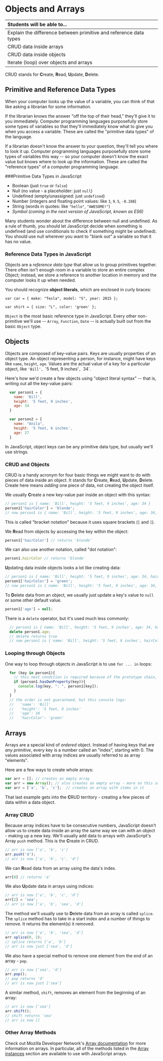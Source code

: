 # Objects and Arrays 

| Students will be able to... |
| :--- |
| Explain the difference between primitive and reference data types |
| CRUD data inside arrays |
| CRUD data inside objects |
| Iterate (loop) over objects and arrays |

CRUD stands for **C**reate, **R**ead, **U**pdate, **D**elete.


## Primitive and Reference Data Types

When your computer looks up the value of a variable, you can think of that like asking a librarian for some information.  

If the librarian knows the answer "off the top of their head," they'll give it to you immediately. Computer programming languages purposefully store some types of variables so that they'll immediately know what to give you when you access a variable. These are called the "primitive data types" of the language. 

If a librarian doesn't know the answer to your question, they'll tell you where to look it up.  Computer programming languages purposefully store some types of variables this way -- so your computer doesn't know the exact value but knows where to look up the information. These are called the "reference types" of a computer programming language.  

###Primitive Data Types in JavaScript

  * Boolean (just `true` or `false`)
  * Null (no value - a placeholder: just `null`)
  * Undefined (empty/unassigned: just `undefined`)
  * Number (integers and floating point values: like `3`, `9.5`, `-0.288`)
  * String (words in quotes: like `"hello"`, `"AWESOME!"`)
  * _Symbol (coming in the next version of JavaScript, known as ES6)_

  Many students wonder about the difference between null and undefined. As a rule of thumb, you should let JavaScript decide when something is undefined (and use conditionals to check if something might be undefined).  You should use null wherever you want to "blank out" a variable so that it has no value. 

### Reference Data Types in JavaScript

Objects are a *reference data type* that allow us to group primitives together. There often isn't enough room in a variable to store an entire complex Object; instead, we store a reference to another location in memory and the computer looks it up when needed.

You should recognize **object literals**, which are enclosed in curly braces:

  ```
  var car = { make: "Tesla", model: "S", year: 2015 };
  ```
  ```
  var shirt = { size: "L", color: 'green' };
  ```

`Object` is the most basic reference type in JavaScript. Every other non-primitive we'll use -- `Array`, `Function`, `Date` -- is actually built out from the basic `Object` type.

## Objects

Objects are composed of key-value pairs.  Keys are usually properties of an object type.   An object representing a person, for instance, might have keys like `name`, `height`, `age`.  Values are the actual value of a key for a particular object, like `'Bill', `'5 feet, 9 inches'`, `34`. 

Here's how we'd create a few objects using "object literal syntax" -- that is, writing out all the key-value pairs:

```js
  var person1 = { 
    name: 'Bill',
    height: '5 feet, 9 inches',
    age: 34
  }
```

```js
  var person2 = {
    name: "Anila",
    height: '5 feet, 6 inches',
    age: 27
  }
```

In JavaScript, object keys can be any primitive data type, but usually we'll use strings. 


### CRUD and Objects

CRUD is a handy acronym for four basic things we might want to do with pieces of data inside an object.  It stands for **C**reate, **R**ead, **U**pdate, **D**elete.  Create here means _adding_ one piece of data, not creating the object itself.


We usually **C**reate a new key-value pair inside an object with this syntax:

```js
// person1 is { name: 'Bill', height: '5 feet, 9 inches', age: 34 }
person1['hairColor'] = 'blonde';
// now person1 is { name: 'Bill', height: '5 feet, 9 inches', age: 34, hairColor: 'blonde' }
```

This is called "bracket notation" because it uses square brackets (`[` and `]`).  

We **R**ead from objects by accessing the key within the object:

```js
person1['hairColor'] // returns 'blonde'
```

We can also use another notation, called "dot notation":

```js
person1.hairColor // returns 'blonde'
```

**U**pdating data inside objects looks a lot like creating data:

```js
// person1 is { name: 'Bill', height: '5 feet, 9 inches', age: 34, hairColor: 'blonde' }
person1['hairColor'] = 'green'; 
// now person1 is { name: 'Bill', height: '5 feet, 9 inches', age: 34, hairColor: 'green' }
```

To **D**elete data from an object, we usually just update a key's value to `null` or some other default value. 

```js
person1['age'] = null;
```

There is a `delete` operator, but it's used much less commonly:

```js
  // person1 is { name: 'Bill', height: '5 feet, 9 inches', age: 34, hairColor: 'green' }
  delete person1.age;
  // delete returns true
  // now person1 is { name: 'Bill', height: '5 feet, 9 inches', hairColor: 'green' }
```

### Looping through Objects

One way to loop through objects in JavaScript is to use `for ... in` loops:

```js
  for (key in person1){
    // this next condition is required because of the prototype chain, which we haven't talked about quite yet
    if (person1.hasOwnProperty(key)){  
      console.log(key, ": ", person1[key]);
    }
  }
  // the order is not guaranteed, but this console logs:
  //   'name': 'Bill'
  //   'height': '5 feet, 9 inches'
  //   'age': 34
  //   'hairColor': 'green'
```

## Arrays

Arrays are a special kind of _ordered_ object. Instead of having keys that are *any primitive*, every key is a number called an "index", starting with 0. The values associated with array indices are usually referred to as array "elements".

Here are a few ways to create whole arrays:

```js
var arr = []; // creates an empty array
var arr = new Array(); // also creates an empty array - more on this soon!
var arr = ['a', 'b', 'c'];  // creates an array with items in it
```

That last example gets into the **C**RUD territory - creating a few pieces of data within a data object.

### Array CRUD

Because array indices have to be consecutive numbers, JavaScript doesn't allow us to create data inside an array the same way we can with an object - making up a new key.  We'll usually add data to arrays with JavaScript's Array `push` method. This is the **C**reate in CRUD.  

```js
// arr is now ['a', 'b', 'c']
arr.push('d');
// arr is now ['a', 'b', 'c', 'd']
```

We can **R**ead data from an array using the data's index.

```js
arr[0] // returns 'a'
```

We also **U**pdate data in arrays using indices:

```js
// arr is now ['a', 'b', 'c', 'd']
arr[2] = 'sea';
// arr is now ['a', 'b', 'sea', 'd']
```

The method we'll usually use to **D**elete data from an array is called `splice`.  The `splice` method has to take in a start index and a number of things to remove. It returns the element(s) it removed.

```js
// arr is now ['a', 'b', 'sea', 'd']
arr.splice(0, 2);
// splice returns ['a', 'b']
// arr is now just ['sea', 'd']
```

We also have a special method to remove one element from the end of an array - `pop`.

```js
// arr is now ['sea', 'd']
arr.pop();
// pop returns 'd'
// arr is now just ['sea']
```

A similar method, `shift`, removes an element from the beginning of an array:


```js
// arr is now ['sea']
arr.shift();
// shift returns 'sea'
// arr is now []
```

### Other Array Methods

Check out Mozilla Developer Network's <a href="https://developer.mozilla.org/en-US/docs/Web/JavaScript/Reference/Global_Objects/Array" target="_blank">Array documentation</a> for more information on arrays. In particular, all of the methods listed in the <a href="https://developer.mozilla.org/en-US/docs/Web/JavaScript/Reference/Global_Objects/Array#Array_instances" target="_blank">Array instances</a> section are available to use with JavaScript arrays.
